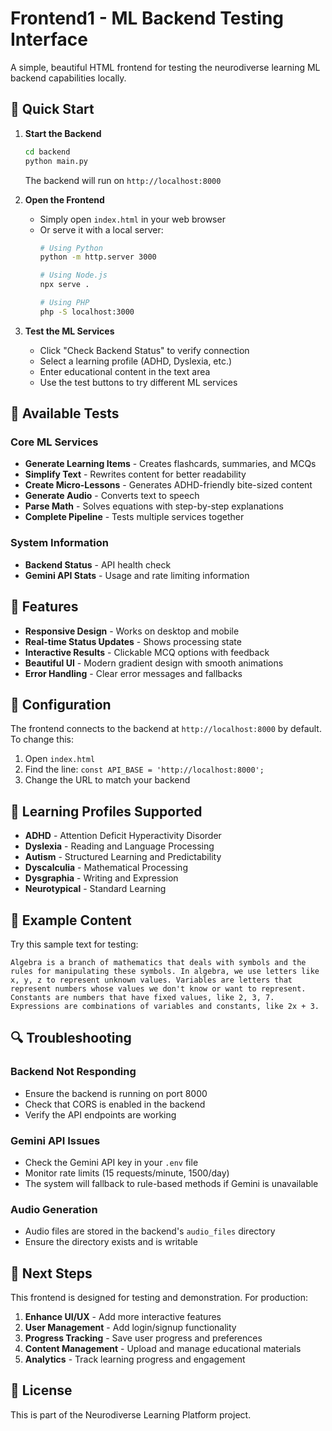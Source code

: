 # Frontend1 - ML Backend Testing Interface

A simple, beautiful HTML frontend for testing the neurodiverse learning ML backend capabilities locally.

## 🚀 Quick Start

1. **Start the Backend**
   ```bash
   cd backend
   python main.py
   ```
   The backend will run on `http://localhost:8000`

2. **Open the Frontend**
   - Simply open `index.html` in your web browser
   - Or serve it with a local server:
     ```bash
     # Using Python
     python -m http.server 3000
     
     # Using Node.js
     npx serve .
     
     # Using PHP
     php -S localhost:3000
     ```

3. **Test the ML Services**
   - Click "Check Backend Status" to verify connection
   - Select a learning profile (ADHD, Dyslexia, etc.)
   - Enter educational content in the text area
   - Use the test buttons to try different ML services

## 🧪 Available Tests

### Core ML Services
- **Generate Learning Items** - Creates flashcards, summaries, and MCQs
- **Simplify Text** - Rewrites content for better readability
- **Create Micro-Lessons** - Generates ADHD-friendly bite-sized content
- **Generate Audio** - Converts text to speech
- **Parse Math** - Solves equations with step-by-step explanations
- **Complete Pipeline** - Tests multiple services together

### System Information
- **Backend Status** - API health check
- **Gemini API Stats** - Usage and rate limiting information

## 🎨 Features

- **Responsive Design** - Works on desktop and mobile
- **Real-time Status Updates** - Shows processing state
- **Interactive Results** - Clickable MCQ options with feedback
- **Beautiful UI** - Modern gradient design with smooth animations
- **Error Handling** - Clear error messages and fallbacks

## 🔧 Configuration

The frontend connects to the backend at `http://localhost:8000` by default. To change this:

1. Open `index.html`
2. Find the line: `const API_BASE = 'http://localhost:8000';`
3. Change the URL to match your backend

## 📱 Learning Profiles Supported

- **ADHD** - Attention Deficit Hyperactivity Disorder
- **Dyslexia** - Reading and Language Processing
- **Autism** - Structured Learning and Predictability
- **Dyscalculia** - Mathematical Processing
- **Dysgraphia** - Writing and Expression
- **Neurotypical** - Standard Learning

## 🎯 Example Content

Try this sample text for testing:

```
Algebra is a branch of mathematics that deals with symbols and the rules for manipulating these symbols. In algebra, we use letters like x, y, z to represent unknown values. Variables are letters that represent numbers whose values we don't know or want to represent. Constants are numbers that have fixed values, like 2, 3, 7. Expressions are combinations of variables and constants, like 2x + 3.
```

## 🔍 Troubleshooting

### Backend Not Responding
- Ensure the backend is running on port 8000
- Check that CORS is enabled in the backend
- Verify the API endpoints are working

### Gemini API Issues
- Check the Gemini API key in your `.env` file
- Monitor rate limits (15 requests/minute, 1500/day)
- The system will fallback to rule-based methods if Gemini is unavailable

### Audio Generation
- Audio files are stored in the backend's `audio_files` directory
- Ensure the directory exists and is writable

## 🚀 Next Steps

This frontend is designed for testing and demonstration. For production:

1. **Enhance UI/UX** - Add more interactive features
2. **User Management** - Add login/signup functionality
3. **Progress Tracking** - Save user progress and preferences
4. **Content Management** - Upload and manage educational materials
5. **Analytics** - Track learning progress and engagement

## 📄 License

This is part of the Neurodiverse Learning Platform project.
